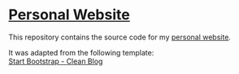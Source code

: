 # [Personal Website](http://www.sebastiancoat.es)

This repository contains the source code for my [personal website](http://www.sebastianoat.es).

It was adapted from the following template:  
[Start Bootstrap - Clean Blog](https://startbootstrap.com/template-overviews/clean-blog/)
